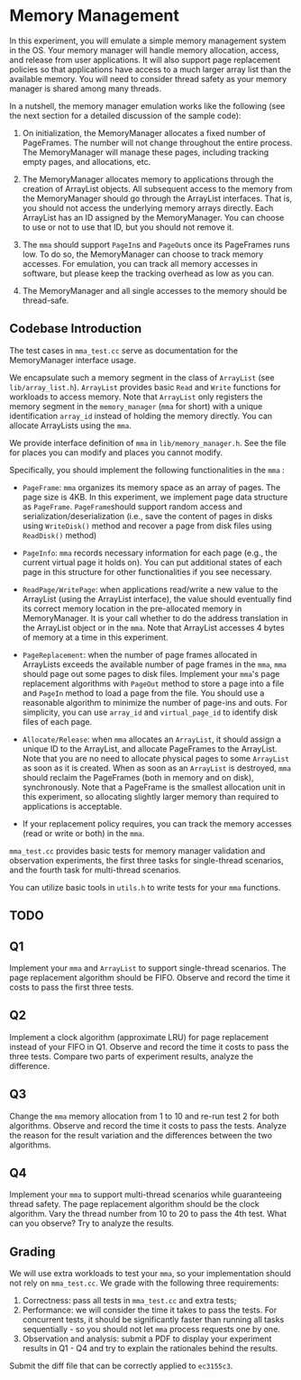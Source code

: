# Memory Management

In this experiment, you will emulate a simple memory management system in the OS.  Your memory manager will handle memory allocation, access, and release from user applications.  It will also support page replacement policies so that applications have access to a much larger array list than the available memory.   You will need to consider thread safety as your memory manager is shared among many threads.

In a nutshell, the memory manager emulation works like the following (see the next section for a detailed discussion of the sample code): 

1) On initialization, the MemoryManager allocates a fixed number of PageFrames.  The number will not change throughout the entire process.  The MemoryManager will manage these pages, including tracking empty pages, and allocations, etc. 

2) The MemoryManager allocates memory to applications through the creation of ArrayList objects.  All subsequent access to the memory from the MemoryManager should go through the ArrayList interfaces.  That is, you should not access the underlying memory arrays directly.  Each ArrayList has an ID assigned by the MemoryManager.  You can choose to use or not to use that ID, but you should not remove it.   

3) The `mma` should support `PageIn`s and `PageOut`s once its PageFrames runs low.  To do so,  the MemoryManager can choose to track memory accesses.  For emulation, you can track all memory accesses in software, but please keep the tracking overhead as low as you can.

4) The MemoryManager and all single accesses to the memory should be thread-safe. 

## Codebase Introduction

The test cases in `mma_test.cc` serve as documentation for the MemoryManager interface usage. 

We encapsulate such a memory segment in the class of `ArrayList` (see `lib/array_list.h`).   `ArrayList` provides basic `Read` and `Write` functions for workloads to access memory. Note that `ArrayList` only registers the memory segment in the `memory_manager` (`mma` for short) with a unique identification `array_id` instead of holding the memory directly.  You can allocate ArrayLists using the `mma`.

We provide interface definition of `mma` in `lib/memory_manager.h`.   See the file for places you can modify and places you cannot modify.

Specifically, you should implement the following functionalities in the `mma` :

- `PageFrame`: `mma` organizes its memory space as an array of pages. The page size is 4KB. In this experiment, we implement page data structure as `PageFrame`. `PageFrame`should support random access and serialization/deserialization (i.e., save the content of pages in disks using `WriteDisk()` method and recover a page from disk files using `ReadDisk()` method) 

- `PageInfo`: `mma` records necessary information for each page (e.g., the current virtual page it holds on). You can put additional states of each page in this structure for other functionalities if you see necessary. 

- `ReadPage/WritePage`: when applications read/write a new value to the ArrayList (using the ArrayList interface), the value should eventually find its correct memory location in the pre-allocated memory in MemoryManager.   It is your call whether to do the address translation in the ArrayList object or in the `mma`.   Note that ArrayList accesses 4 bytes of memory at a time in this experiment. 

- `PageReplacement`: when the number of page frames allocated in ArrayLists exceeds the available number of page frames in the `mma`, `mma` should page out some pages to disk files.  Implement your `mma`'s page replacement algorithms with `PageOut` method to store a page into a file and `PageIn` method to load a page from the file.  You should use a reasonable algorithm to minimize the number of page-ins and outs. For simplicity, you can use `array_id` and `virtual_page_id` to identify disk files of each page.

- `Allocate/Release`: when `mma` allocates an `ArrayList`, it should assign a unique ID to the ArrayList, and allocate PageFrames to the ArrayList.  Note that you are no need to allocate physical pages to some `ArrayList` as soon as it is created.   When as soon as an  `ArrayList`  is destroyed, `mma` should reclaim the PageFrames (both in memory and on disk), synchronously. Note that a PageFrame is the smallest allocation unit in this experiment, so allocating slightly larger memory than required to applications is acceptable.

- If your replacement policy requires, you can track the memory accesses (read or write or both) in the `mma`.  

`mma_test.cc` provides basic tests for memory manager validation and observation experiments, the first three tasks for single-thread scenarios, and the fourth task for multi-thread scenarios.

You can utilize basic tools in `utils.h` to write tests for your `mma` functions.

## TODO

## Q1

Implement your `mma` and `ArrayList` to support single-thread scenarios. The page replacement algorithm should be FIFO. Observe and record the time it costs to pass the first three tests. 

## Q2

Implement a clock algorithm (approximate LRU) for page replacement instead of your FIFO in Q1.  Observe and record the time it costs to pass the three tests. Compare two parts of experiment results, analyze the difference. 

## Q3

Change the `mma` memory allocation from 1 to 10 and re-run test 2 for both algorithms.  Observe and record the time it costs to pass the tests. Analyze the reason for the result variation and the differences between the two algorithms.

## Q4

Implement your `mma` to support multi-thread scenarios while guaranteeing thread safety.  The page replacement algorithm should be the clock algorithm. Vary the thread number from  10 to 20 to pass the 4th test. What can you observe? Try to analyze the results. 

## Grading

We will use extra workloads to test your `mma`, so your implementation should not rely on `mma_test.cc`. We grade with the following three requirements:

1. Correctness: pass all tests in  `mma_test.cc` and extra tests;
2. Performance: we will consider the time it takes to pass the tests. For concurrent tests, it should
    be significantly faster than running all tasks sequentially - so you should not let `mma` process requests one by one. 
3. Observation and analysis: submit a PDF to display your experiment results in Q1 - Q4 and try to explain the rationales behind the results.

Submit the diff file that can be correctly applied to `ec3155c3`.
